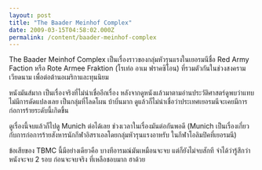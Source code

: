 ```yaml
---
layout: post
title: "The Baader Meinhof Complex"
date: 2009-03-15T04:58:02.000Z
permalink: /content/baader-meinhof-complex
---
```


The Baader Meinhof Complex เป็นเรื่องราวของกลุ่มหัวรุนแรงในเยอรมนีชื่อ Red Army Faction หรือ Rote Armee Fraktion (โรเท่อ อาเม ฟราคซิโอน) ที่รวมตัวกันในช่วงสงครามเวียดนาม เพื่อต่อต้านอเมริกาและทุนนิยม

หนังมันส์มาก เป็นเรื่องจริงที่ไม่น่าเชื่ออีกเรื่อง หลังจากดูหนังแล้วมาตามอ่านประวัติศาสตร์ดูพบว่าแทบไม่มีการดัดแปลงเลย เป็นกลุ่มที่โลดโผน บ้าบิ่นมาก ดูแล้วก็ไม่น่าเชื่อว่าประเทศเยอรมนีจะเคยมีการก่อการร้ายระดับนี้เกิดขึ้น

ดูเรื่องนี้จบแล้วก็ไปดู Munich ต่อได้เลย ช่วงเวลาในเรื่องมันต่อกันพอดี (Munich เป็นเรื่องเกี่ยวกับการก่อการร้ายสังหารนักกีฬาอิสราเอลโดยกลุ่มหัวรุนแรงอาหรับ ในกีฬาโอลิมปิคที่เยอรมนี)

ข้อเสียของ TBMC นี้มีอย่างเดียวคือ บางทีอารมณ์มันเหมือนจะจบ แต่ก็ยังไม่จบสักที จำได้ว่ารู้สึกว่าหนังจะจบ 2 รอบ ก่อนจะจบจริง ที่เหลือชอบมาก ฮาด้วย
